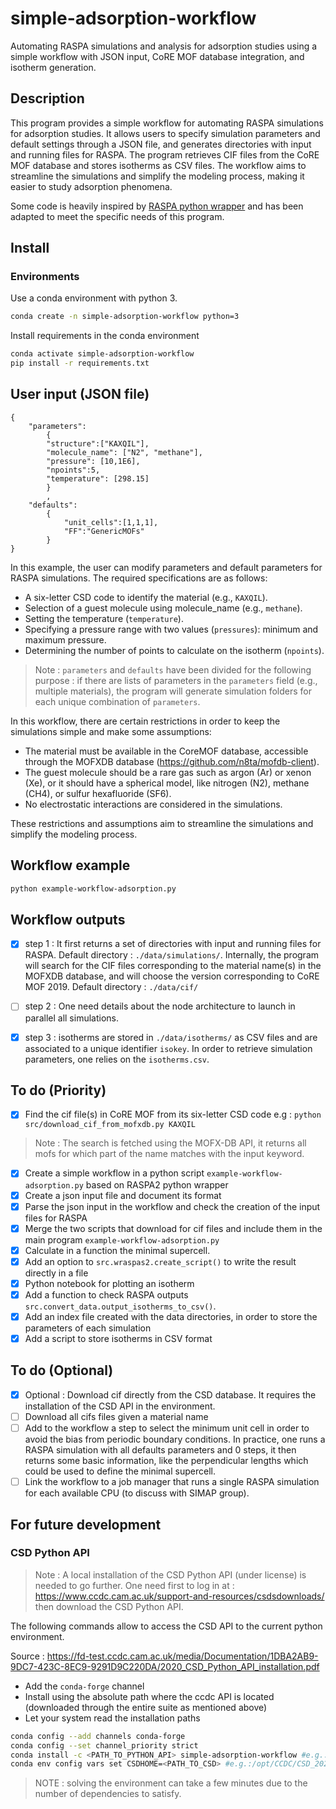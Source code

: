 # simple-adsorption-workflow

Automating RASPA simulations and analysis for adsorption studies using a simple workflow with JSON input, CoRE MOF database integration, and isotherm generation.

## Description

This program provides a simple workflow for automating RASPA simulations for adsorption studies. It allows users to specify simulation parameters and default settings through a JSON file, and generates directories with input and running files for RASPA. The program retrieves CIF files from the CoRE MOF database and stores isotherms as CSV files. The workflow aims to streamline the simulations and simplify the modeling process, making it easier to study adsorption phenomena.

Some code is heavily inspired by [RASPA python wrapper](https://github.com/WilmerLab/raspa2/tree/sensor_array_mof_adsorption/python) and has been adapted to meet the specific needs of this program.


## Install

### Environments 
Use a conda environment with python 3.
```bash
conda create -n simple-adsorption-workflow python=3
```

Install requirements in the conda environment
```bash
conda activate simple-adsorption-workflow
pip install -r requirements.txt
```
## User input (JSON file)

```
{
    "parameters":
        {
        "structure":["KAXQIL"],
        "molecule_name": ["N2", "methane"],
        "pressure": [10,1E6],
        "npoints":5,
        "temperature": [298.15]
        }
        ,
    "defaults":
        {
            "unit_cells":[1,1,1],
            "FF":"GenericMOFs"
        }
}
```
In this example, the user can modify parameters and default parameters for RASPA simulations. The required specifications are as follows:

- A six-letter CSD code to identify the material (e.g., `KAXQIL`).
- Selection of a guest molecule using molecule_name (e.g., `methane`).
- Setting the temperature (`temperature`).
- Specifying a pressure range with two values (`pressures`): minimum and maximum pressure.
- Determining the number of points to calculate on the isotherm (`npoints`).

> Note : `parameters` and `defaults` have been divided for the following purpose : if there are lists of parameters in the `parameters` field (e.g., multiple materials), the program will generate simulation folders for each unique combination of `parameters`.

In this workflow, there are certain restrictions in order to keep the simulations simple and make some assumptions:
- The material must be available in the CoreMOF database, accessible through the MOFXDB database (https://github.com/n8ta/mofdb-client).
- The guest molecule should be a rare gas such as argon (Ar) or xenon (Xe), or it should have a spherical model, like nitrogen (N2), methane (CH4), or sulfur hexafluoride (SF6).
- No electrostatic interactions are considered in the simulations.

These restrictions and assumptions aim to streamline the simulations and simplify the modeling process.

## Workflow example
```Bash
python example-workflow-adsorption.py
```

## Workflow outputs

- [x] step 1 : It first returns a set of directories with input and running files for RASPA. 
Default directory : `./data/simulations/`.
Internally, the program will search for the CIF files corresponding to the material name(s) in the MOFXDB database, and will choose the version corresponding to CoRE MOF 2019. 
Default directory : `./data/cif/`

- [ ] step 2 : One need details about the node architecture to launch in parallel all simulations.

- [x] step 3 : isotherms are stored in `./data/isotherms/` as CSV files and are associated to a unique identifier `isokey`. In order to retrieve simulation parameters, one relies on the `isotherms.csv`.

## To do (Priority)
- [x] Find the cif file(s) in CoRE MOF from its six-letter CSD code
e.g : `python src/download_cif_from_mofxdb.py KAXQIL`

> Note : The search is fetched using the MOFX-DB API, it returns all mofs for which part of the name matches with the input keyword.
- [x] Create a simple workflow in a python script `example-workflow-adsorption.py` based on RASPA2 python wrapper
- [x] Create a json input file and document its format
- [x] Parse the json input in the workflow and check the creation of the input files for RASPA
- [x] Merge the two scripts that download for cif files and include them in the main program `example-workflow-adsorption.py`
- [x] Calculate in a function the minimal supercell.
- [x] Add an option to `src.wraspas2.create_script()` to write the result directly in a file 
- [x] Python notebook for plotting an isotherm
- [x] Add a function to check RASPA outputs `src.convert_data.output_isotherms_to_csv()`.
- [x] Add an index file created with the data directories, in order to store the parameters of each simulation
- [x] Add a script to store isotherms in CSV format

## To do (Optional)

- [x] Optional : Download cif directly from the CSD database. It requires the installation of the CSD API in the environment.
- [ ] Download all cifs files given a material name
- [ ] Add to the workflow a step to select the minimum unit cell in order to avoid the bias from periodic boundary conditions. In practice, one runs a RASPA simulation with all defaults parameters and 0 steps, it then returns some basic information, like the perpendicular lengths which could be used to define the minimal supercell. 
- [ ] Link the workflow to a job manager that runs a single RASPA simulation for each available CPU (to discuss with SIMAP group).

## For future development

### CSD Python API

> Note : A local installation of the CSD Python API (under license) is needed to go further. One need first to log in at :
https://www.ccdc.cam.ac.uk/support-and-resources/csdsdownloads/
then download the CSD Python API.

The following commands allow to access the CSD API to the current python environment.


Source : https://fd-test.ccdc.cam.ac.uk/media/Documentation/1DBA2AB9-9DC7-423C-8EC9-9291D9C220DA/2020_CSD_Python_API_installation.pdf
* Add the `conda-forge` channel
* Install using the absolute path where the ccdc API is located (downloaded through the entire suite as mentioned above)
* Let your system read the installation paths
```Bash
conda config --add channels conda-forge
conda config --set channel_priority strict
conda install -c <PATH_TO_PYTHON_API> simple-adsorption-workflow #e.g.:/opt/CCDC/Python_API_2022/ccdc_conda_channel simple-adsorption-workflow
conda env config vars set CSDHOME=<PATH_TO_CSD> #e.g.:/opt/CCDC/CSD_2022
```

> NOTE : solving the environment can take a few minutes due to the number of dependencies to satisfy.